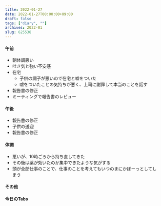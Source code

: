 ```yaml
---
title: 2022-01-27
date: 2022-01-27T00:00:00+09:00
draft: false
tags: ["diary", ""]
archives: 2022-01
slug: 625538
---
```

#### 午前
- 朝体調悪い
- 吐き気と強い不安感
- 在宅
  - 子供の調子が悪いので在宅と嘘をついた
  - 嘘をついたことの気持ちが悪く、上司に謝罪して本当のことを話す
- 報告書の修正
- ミーティングで報告書のレビュー
#### 午後
- 報告書の修正
- 子供の送迎
- 報告書の修正
#### 体調
- 悪いが、10時ごろから持ち直してきた
- その後は薬が効いたのか集中できたような気がする
- 頭が全部仕事のことで、仕事のことを考えてもいつのまにかぼーっとしてしまう
#### その他
#### 今日のTabs